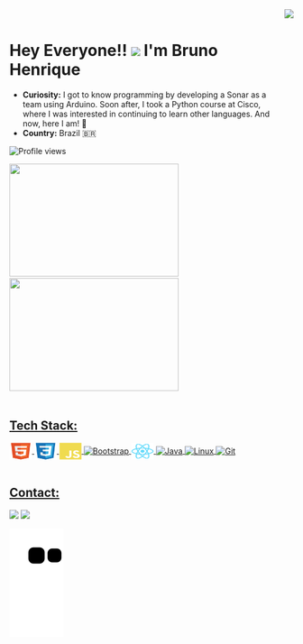 <img align="right" height="590em" src="https://raw.githubusercontent.com/gist/brunohnsouza/d1d548861c03fe096d1aa6887672428f/raw/4ae1b966e590f7db8fdeca465bad5f816727fb8a/githubCard.svg"/>

<br>

# Hey Everyone!! <img src="https://raw.githubusercontent.com/kaueMarques/kaueMarques/master/hi.gif" height="30px"> I'm Bruno Henrique

- **Curiosity:** I got to know programming by developing a Sonar as a team using Arduino. Soon after, I took a Python course at Cisco, where I was interested in continuing to learn other languages. And now, here I am! 🚀
- **Country:** Brazil 🇧🇷 
<p align="left"> <img src="https://komarev.com/ghpvc/?username=brunohnsouza&color=yellow" alt="Profile views" /> </p>

<div align="left">
  <a href="https://github.com/brunohnsouza">
  <img height="200em" width="300em" src="https://github-readme-stats.vercel.app/api?username=brunohnsouza&show_icons=true&theme=dracula&include_all_commits=true&count_private=true&title_color=DF9B47&icon_color=80407E"/>
  <img height="200em" width="300em" src="https://github-readme-stats.vercel.app/api/top-langs/?username=brunohnsouza&layout=compact&langs_count=7&theme=dracula&title_color=DF9B47"/>
</div>
 
<br>
  
## Tech Stack:  
<div style="display: inline_block">
<img align="center" alt="HTML" height="30" width="40" src="https://raw.githubusercontent.com/devicons/devicon/master/icons/html5/html5-original.svg">
<img align="center" alt="CSS" height="30" width="40" src="https://raw.githubusercontent.com/devicons/devicon/master/icons/css3/css3-original.svg">
<img align="center" alt="JS" height="30" width="40" src="https://raw.githubusercontent.com/devicons/devicon/master/icons/javascript/javascript-plain.svg">
<img align="center" alt="Bootstrap" height="30" width="40" src="https://cdn.jsdelivr.net/gh/devicons/devicon/icons/bootstrap/bootstrap-original.svg">
<img align="center" alt="React" height="30" width="40" src="https://raw.githubusercontent.com/devicons/devicon/master/icons/react/react-original.svg">
<img align="center" alt="Java" height="30" width="40" src="https://cdn.jsdelivr.net/gh/devicons/devicon/icons/java/java-original.svg">
<img align="center" alt="Linux" height="30" width="40" src="https://cdn.jsdelivr.net/gh/devicons/devicon/icons/linux/linux-original.svg">
<img align="center" alt="Git" height="30" width="40" src="https://cdn.jsdelivr.net/gh/devicons/devicon/icons/git/git-original.svg">
</div> 
  
<br>
 
## Contact:
<div style="display: inline_block">
  <a href="mailto:brunohnsouzacontato@gmail.com" target="_blank"><img src="https://img.shields.io/badge/Gmail-D14836?style=for-the-badge&logo=gmail&logoColor=white" target="_blank"></a>
  <a href="https://www.linkedin.com/in/brunohnsouza" target="_blank"><img src="https://img.shields.io/badge/LinkedIn-0077B5?style=for-the-badge&logo=linkedin&logoColor=white" target="_blank"></a>
  
  ![Snake animation](https://github.com/brunohnsouza/brunohnsouza/blob/output/github-contribution-grid-snake.svg)
</div>

